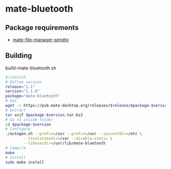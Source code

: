 # mate-bluetooth

## Package requirements

  * [mate-file-manager-sendto](./mate-file-manager-sendto)

## Building

build-mate-bluetooth.sh

```bash
#!/bin/sh
# Define version
release="1.1"
version="1.1.0"
package="mate-bluetooth"
# Get
wget -c https://pub.mate-desktop.org/releases/$release/$package-$version.tar.bz2
# Extract
tar xvjf $package-$version.tar.bz2
# Go to inside folder
cd $package-$version
# Configure
./autogen.sh --prefix=/usr --prefix=/usr --sysconfdir=/etc \
        --localstatedir=/var --disable-static \
        --libexecdir=/usr/lib/mate-bluetooth
# Compile
make
# Install
sudo make install
```
